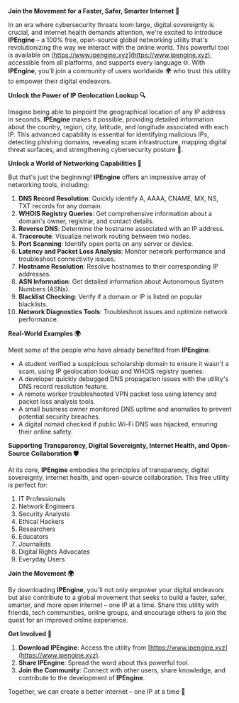 **Join the Movement for a Faster, Safer, Smarter Internet 🚀**

In an era where cybersecurity threats loom large, digital sovereignty is crucial, and internet health demands attention, we're excited to introduce **IPEngine** – a 100% free, open-source global networking utility that's revolutionizing the way we interact with the online world. This powerful tool is available on [https://www.ipengine.xyz](https://www.ipengine.xyz), accessible from all platforms, and supports every language 🌐. With **IPEngine**, you'll join a community of users worldwide 🌍 who trust this utility to empower their digital endeavors.

**Unlock the Power of IP Geolocation Lookup 🔍**

Imagine being able to pinpoint the geographical location of any IP address in seconds. **IPEngine** makes it possible, providing detailed information about the country, region, city, latitude, and longitude associated with each IP. This advanced capability is essential for identifying malicious IPs, detecting phishing domains, revealing scam infrastructure, mapping digital threat surfaces, and strengthening cybersecurity posture 🔐.

**Unlock a World of Networking Capabilities 📡**

But that's just the beginning! **IPEngine** offers an impressive array of networking tools, including:

1.  **DNS Record Resolution**: Quickly identify A, AAAA, CNAME, MX, NS, TXT records for any domain.
2.  **WHOIS Registry Queries**: Get comprehensive information about a domain's owner, registrar, and contact details.
3.  **Reverse DNS**: Determine the hostname associated with an IP address.
4.  **Traceroute**: Visualize network routing between two nodes.
5.  **Port Scanning**: Identify open ports on any server or device.
6.  **Latency and Packet Loss Analysis**: Monitor network performance and troubleshoot connectivity issues.
7.  **Hostname Resolution**: Resolve hostnames to their corresponding IP addresses.
8.  **ASN Information**: Get detailed information about Autonomous System Numbers (ASNs).
9.  **Blacklist Checking**: Verify if a domain or IP is listed on popular blacklists.
10. **Network Diagnostics Tools**: Troubleshoot issues and optimize network performance.

**Real-World Examples 🌍**

Meet some of the people who have already benefited from **IPEngine**:

*   A student verified a suspicious scholarship domain to ensure it wasn't a scam, using IP geolocation lookup and WHOIS registry queries.
*   A developer quickly debugged DNS propagation issues with the utility's DNS record resolution feature.
*   A remote worker troubleshooted VPN packet loss using latency and packet loss analysis tools.
*   A small business owner monitored DNS uptime and anomalies to prevent potential security breaches.
*   A digital nomad checked if public Wi-Fi DNS was hijacked, ensuring their online safety.

**Supporting Transparency, Digital Sovereignty, Internet Health, and Open-Source Collaboration 🛡️**

At its core, **IPEngine** embodies the principles of transparency, digital sovereignty, internet health, and open-source collaboration. This free utility is perfect for:

1.  IT Professionals
2.  Network Engineers
3.  Security Analysts
4.  Ethical Hackers
5.  Researchers
6.  Educators
7.  Journalists
8.  Digital Rights Advocates
9.  Everyday Users

**Join the Movement 🌍**

By downloading **IPEngine**, you'll not only empower your digital endeavors but also contribute to a global movement that seeks to build a faster, safer, smarter, and more open internet – one IP at a time. Share this utility with friends, tech communities, online groups, and encourage others to join the quest for an improved online experience.

**Get Involved 🔗**

1.  **Download IPEngine**: Access the utility from [https://www.ipengine.xyz](https://www.ipengine.xyz).
2.  **Share IPEngine**: Spread the word about this powerful tool.
3.  **Join the Community**: Connect with other users, share knowledge, and contribute to the development of **IPEngine**.

Together, we can create a better internet – one IP at a time 🌟